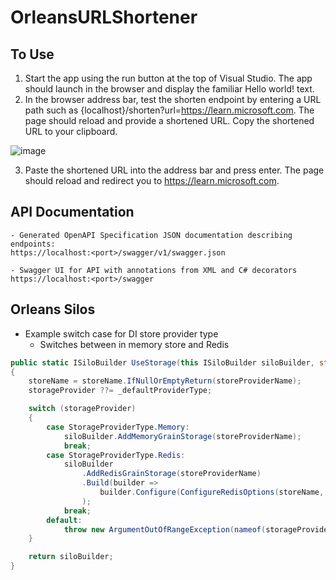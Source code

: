 # OrleansURLShortener

## To Use
1. Start the app using the run button at the top of Visual Studio. The app should launch in the browser and display the familiar Hello world! text.
2. In the browser address bar, test the shorten endpoint by entering a URL path such as {localhost}/shorten?url=https://learn.microsoft.com. The page should reload and provide a shortened URL. Copy the shortened URL to your clipboard.
 
![image](https://github.com/user-attachments/assets/879c67e7-a7b6-401f-92f8-440306fabcc5)

3. Paste the shortened URL into the address bar and press enter. The page should reload and redirect you to https://learn.microsoft.com.

## API Documentation
```
- Generated OpenAPI Specification JSON documentation describing endpoints:
https://localhost:<port>/swagger/v1/swagger.json

- Swagger UI for API with annotations from XML and C# decorators
https://localhost:<port>/swagger
```

## Orleans Silos
- Example switch case for DI store provider type
  - Switches between in memory store and Redis
```C#
public static ISiloBuilder UseStorage(this ISiloBuilder siloBuilder, string storeProviderName, IAppInfo appInfo, StorageProviderType? storageProvider = null, string storeName = null)
{
	storeName = storeName.IfNullOrEmptyReturn(storeProviderName);
	storageProvider ??= _defaultProviderType;

	switch (storageProvider)
	{
		case StorageProviderType.Memory:
			siloBuilder.AddMemoryGrainStorage(storeProviderName);
			break;
		case StorageProviderType.Redis:
			siloBuilder
				.AddRedisGrainStorage(storeProviderName)
				.Build(builder =>
					builder.Configure(ConfigureRedisOptions(storeName, appInfo))
				);
			break;
		default:
			throw new ArgumentOutOfRangeException(nameof(storageProvider), $"Storage provider '{storageProvider}' is not supported.");
	}

	return siloBuilder;
}
```
